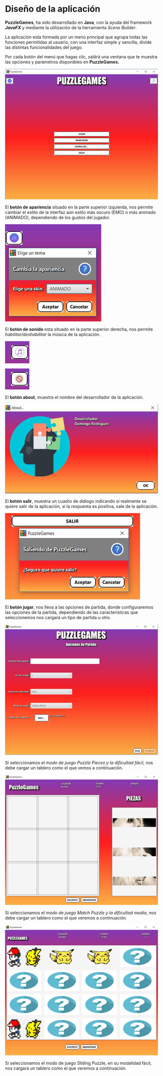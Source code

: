 # Diseño de la aplicación

**PuzzleGames**, ha sido desarrollado en **Java**, con la ayuda del framework  ***JavaFX*** y mediante la utilización de la herramienta *Scene Builder*.

La aplicación esta formada por un menú principal que agrupa todas las funciones permitidas al usuario, con una interfaz simple y sencilla, divide las distintas funcionalidades del juego.

Por cada botón del menú que hagas clic, saldrá una ventana que te muestra las opciones y parámetros disponibles en **PuzzleGames.**



![](mockup/menuprincipal.jpg)

El **botón de apariencia** situado en la parte superior izquierda, nos permite cambiar el estilo de la interfaz aún estilo más oscuro (EMO) o más animado (ANIMADO), dependiendo de los gustos del jugador.

![](mockup/botonTema.jpg)

El **botón de sonido** esta situado en la parte superior derecha, nos permite *habilitar/deshabilitar* la música de la aplicación.

![](mockup/sonido_on.jpg)

![](mockup/sonido_off.jpg)

El **botón about**,  muestra el nombre del desarrollador de la aplicación.

![](mockup/About.jpg)

El **botón salir**, muestra un cuadro de diálogo indicando si realmente se quiere salir de la aplicación, si la respuesta es positiva, sale de la aplicación.

![](mockup/salir.jpg)

El **botón jugar**, nos lleva a las opciones de partida, donde configuraremos las opciones de la partida, dependiendo de las características que seleccionemos nos cargará un tipo de partida u otro.

![](mockup/opcionespartida.jpg)

Si seleccionamos el *modo de juego Puzzle Pieces y la dificultad fácil*, nos debe cargar un tablero como el que vemos a continuación.

![](mockup/tableropuzzlepieces.jpg)

Si seleccionamos  el *modo de juego Match Puzzle y la dificultad media*, nos debe cargar un tablero como el que veremos a continuación.

![](mockup/tableromatchpuzzle.jpg)





Si seleccionamos el modo de juego Sliding Puzzle, en su modalidad fácil, nos cargará un tablero como el que veremos a continuación.